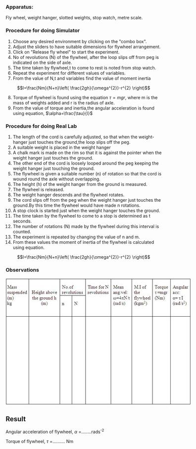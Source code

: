 
### Apparatus:
Fly wheel, weight hanger, slotted weights, stop watch, metre scale.

### Procedure for doing Simulator

<ol>
    <li>Choose any desired environment by clicking on the "combo box".</li>
    <li>Adjust the sliders to have suitable dimensions for flywheel arrangement.</li>
    <li>Click on "Release fly wheel" to start the experiment.</li>
    <li>No of revolutions (N) of the flywheel, after the loop slips off from peg is indicated on the side of axle.</li>
    <li>The time taken by flywheel,t to come to rest is noted from stop watch.</li>
    <li>Repeat the experiment for different values of variables.</li>
    <li>From the value of N,t and variables find the value of moment inertia</li>
</ol>

  $$I=\frac{Nm}{N+n}\left( \frac{2gh}{\omega^{2}}-r^{2} \right)$$
  
8. Torque of flywheel is found using the equation $\tau=mgr$, where m is the mass of weights added and r is the radius of axle.
9. From the value of torque and inertia,the angular acceleration is found using equation, $\alpha=\frac{\tau}{I}$


### Procedure for doing Real Lab

<ol>
    <li>The length of the cord is carefully adjusted, so that when the weight-hanger just touches the ground,the loop slips off the peg.</li>
    <li>A suitable weight is placed in the weight hanger</li>
    <li>A chalk mark is made on the rim so that it is against the pointer when the weight hanger just touches the ground.</li>
    <li>The other end of the cord is loosely looped around the peg keeping the weight hanger just touching the ground.</li>
    <li>The flywheel is given a suitable number (n) of rotation so that the cord is wound round the axle without overlapping.</li>
    <li>The height (h) of the weight hanger from the ground is measured.</li>
    <li>The flywheel is released.</li>
    <li>The weight hanger descends and the flywheel rotates.</li>
    <li>The cord slips off from the peg when the weight hanger just touches the ground.By this time the flywheel would have made n rotations.</li>
    <li>A stop clock is started just when the weight hanger touches the ground.</li>
    <li>The time taken by the flywheel to come to a stop is determined as t seconds.</li>
    <li>The number of rotations (N) made by the flywheel during this interval is counted.</li>
    <li>The experiment is repeated by changing the value of n and m.</li>
    <li>From these values the moment of inertia of the flywheel is calculated using equation.</li>
</ol>

$$I=\frac{Nm}{N+n}\left( \frac{2gh}{\omega^{2}}-r^{2} \right)$$

### Observations

<img src="./images/figure3.jpg" alt="Figure 3" style="max-width: 600px; height: auto;">

## Result
Angular acceleration of flywheel, $\alpha$ =........rads<sup>-2</sup>

Torque of flywheel, $\tau$ =.......... Nm
